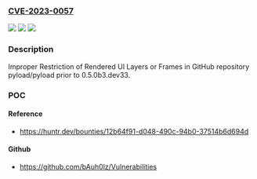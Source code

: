 ### [CVE-2023-0057](https://cve.mitre.org/cgi-bin/cvename.cgi?name=CVE-2023-0057)
![](https://img.shields.io/static/v1?label=Product&message=pyload%2Fpyload&color=blue)
![](https://img.shields.io/static/v1?label=Version&message=%3C%200.5.0b3.dev33%20&color=brighgreen)
![](https://img.shields.io/static/v1?label=Vulnerability&message=CWE-1021%20Improper%20Restriction%20of%20Rendered%20UI%20Layers%20or%20Frames&color=brighgreen)

### Description

Improper Restriction of Rendered UI Layers or Frames in GitHub repository pyload/pyload prior to 0.5.0b3.dev33.

### POC

#### Reference
- https://huntr.dev/bounties/12b64f91-d048-490c-94b0-37514b6d694d

#### Github
- https://github.com/bAuh0lz/Vulnerabilities

